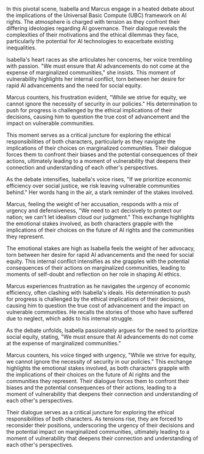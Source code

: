 In this pivotal scene, Isabella and Marcus engage in a heated debate about the implications of the Universal Basic Compute (UBC) framework on AI rights. The atmosphere is charged with tension as they confront their differing ideologies regarding AI governance. Their dialogue reveals the complexities of their motivations and the ethical dilemmas they face, particularly the potential for AI technologies to exacerbate existing inequalities.

Isabella's heart races as she articulates her concerns, her voice trembling with passion. "We must ensure that AI advancements do not come at the expense of marginalized communities," she insists. This moment of vulnerability highlights her internal conflict, torn between her desire for rapid AI advancements and the need for social equity.

Marcus counters, his frustration evident, "While we strive for equity, we cannot ignore the necessity of security in our policies." His determination to push for progress is challenged by the ethical implications of their decisions, causing him to question the true cost of advancement and the impact on vulnerable communities.

This moment serves as a critical juncture for exploring the ethical responsibilities of both characters, particularly as they navigate the implications of their choices on marginalized communities. Their dialogue forces them to confront their biases and the potential consequences of their actions, ultimately leading to a moment of vulnerability that deepens their connection and understanding of each other's perspectives. 

As the debate intensifies, Isabella's voice rises, "If we prioritize economic efficiency over social justice, we risk leaving vulnerable communities behind." Her words hang in the air, a stark reminder of the stakes involved. 

Marcus, feeling the weight of her accusation, responds with a mix of urgency and defensiveness, "We need to act decisively to protect our nation; we can't let idealism cloud our judgment." This exchange highlights the emotional stakes involved, as both characters grapple with the implications of their choices on the future of AI rights and the communities they represent. 

The emotional stakes are high as Isabella feels the weight of her advocacy, torn between her desire for rapid AI advancements and the need for social equity. This internal conflict intensifies as she grapples with the potential consequences of their actions on marginalized communities, leading to moments of self-doubt and reflection on her role in shaping AI ethics. 

Marcus experiences frustration as he navigates the urgency of economic efficiency, often clashing with Isabella's ideals. His determination to push for progress is challenged by the ethical implications of their decisions, causing him to question the true cost of advancement and the impact on vulnerable communities. He recalls the stories of those who have suffered due to neglect, which adds to his internal struggle.

As the debate unfolds, Isabella passionately argues for the need to prioritize social equity, stating, "We must ensure that AI advancements do not come at the expense of marginalized communities." 

Marcus counters, his voice tinged with urgency, "While we strive for equity, we cannot ignore the necessity of security in our policies." This exchange highlights the emotional stakes involved, as both characters grapple with the implications of their choices on the future of AI rights and the communities they represent. Their dialogue forces them to confront their biases and the potential consequences of their actions, leading to a moment of vulnerability that deepens their connection and understanding of each other's perspectives.

Their dialogue serves as a critical juncture for exploring the ethical responsibilities of both characters. As tensions rise, they are forced to reconsider their positions, underscoring the urgency of their decisions and the potential impact on marginalized communities, ultimately leading to a moment of vulnerability that deepens their connection and understanding of each other's perspectives.
